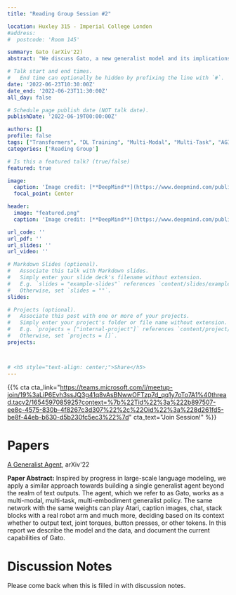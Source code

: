 ```yaml
---
title: "Reading Group Session #2"

location: Huxley 315 - Imperial College London
#address:
#  postcode: 'Room 145'

summary: Gato (arXiv'22)
abstract: "We discuss Gato, a new generalist model and its implications for systems designers."

# Talk start and end times.
#   End time can optionally be hidden by prefixing the line with `#`.
date: '2022-06-23T10:30:00Z'
date_end: '2022-06-23T11:30:00Z'
all_day: false

# Schedule page publish date (NOT talk date).
publishDate: '2022-06-19T00:00:00Z'

authors: []
profile: false
tags: ["Transformers", "DL Training", "Multi-Modal", "Multi-Task", "AGI", "Embeddings"]
categories: ['Reading Group']

# Is this a featured talk? (true/false)
featured: true

image:
  caption: 'Image credit: [**DeepMind**](https://www.deepmind.com/publications/a-generalist-agent)'
  focal_point: Center

header:
  image: "featured.png"
  caption: 'Image credit: [**DeepMind**](https://www.deepmind.com/publications/a-generalist-agent)'

url_code: ''
url_pdf: ''
url_slides: ''
url_video: ''

# Markdown Slides (optional).
#   Associate this talk with Markdown slides.
#   Simply enter your slide deck's filename without extension.
#   E.g. `slides = "example-slides"` references `content/slides/example-slides.md`.
#   Otherwise, set `slides = ""`.
slides:

# Projects (optional).
#   Associate this post with one or more of your projects.
#   Simply enter your project's folder or file name without extension.
#   E.g. `projects = ["internal-project"]` references `content/project/deep-learning/index.md`.
#   Otherwise, set `projects = []`.
projects:



# <h5 style="text-align: center;">Share</h5>
---
```

{{% cta cta_link="https://teams.microsoft.com/l/meetup-join/19%3aLiP6Evh3ssJQ3g41q8vAsBNwwOFTzp7d_qq1y7oTo7A1%40thread.tacv2/1654597085925?context=%7b%22Tid%22%3a%222b897507-ee8c-4575-830b-4f8267c3d307%22%2c%22Oid%22%3a%228d261fd5-be8f-44eb-b630-d5b230fc5ec3%22%7d" cta_text="Join Session!" %}}

# Papers

[A Generalist Agent](https://arxiv.org/pdf/2205.06175.pdf?fs=e&s=cl), arXiv'22

**Paper Abstract:**
Inspired by progress in large-scale language modeling, we apply a similar approach towards building a single generalist agent beyond the realm of text outputs. The agent, which we refer to as Gato, works as a multi-modal, multi-task, multi-embodiment generalist policy. The same network with the same weights can play Atari, caption images, chat, stack blocks with a real robot arm and much more, deciding based on its context whether to output text, joint torques, button presses, or other tokens. In this report we describe the model and the data, and document the current capabilities of Gato.


# Discussion Notes

Please come back when this is filled in with discussion notes.


